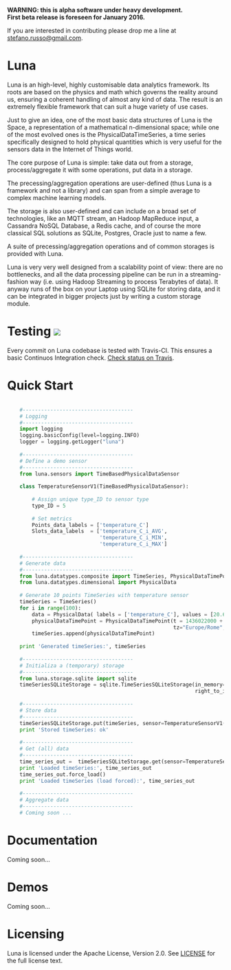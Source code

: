 
**WARNING: this is alpha software under heavy development.**  
**First beta release is foreseen for January 2016.**

If you are interested in contributing please drop me a line at stefano.russo@gmail.com.


Luna
====

Luna is an high-level, highly customisable data analytics framework. Its roots are based on the physics and math which governs the reality around us, ensuring a coherent handling of almost any kind of data. The result is an extremely flexible framework that can suit a huge variety of use cases.


Just to give an idea, one of the most basic data structures of Luna is the Space, a representation of a mathematical n-dimensional space; while one of the most evolved ones is the PhysicalDataTimeSeries, a time series specifically designed to hold physical quantities which is very useful for the sensors data in the Internet of Things world. 

The core purpose of Luna is simple: take data out from a storage, process/aggregate it with some operations, put data in a storage.

The precessing/aggregation operations are user-defined (thus Luna is a framework and not a library) and can span from a simple average to complex machine learning models. 

The storage is also user-defined and can include on a broad set of technologies, like an MQTT stream, an Hadoop MapReduce input, a Cassandra NoSQL Database, a Redis cache, and of course the more classical SQL solutions as SQLite, Postgres, Oracle just to name a few.

A suite of precessing/aggregation operations and of common storages is provided with Luna.

Luna is very very well designed from a scalability point of view: there are no bottlenecks, and all the data processing pipeline can be run in a streaming-fashion way (i.e. using Hadoop Streaming to process Terabytes of data). It anyway runs of the box on your Laptop using SQLite for storing data, and it can be integrated in bigger projects just by writing a custom storage module.

# Testing ![](https://api.travis-ci.org/sarusso/Luna.svg) 

Every commit on Luna codebase is tested with Travis-CI. This ensures a 
basic Continuos Integration check. [Check status on Travis](https://travis-ci.org/sarusso/Luna/).


# Quick Start

```python

    #------------------------------------
    # Logging
    #------------------------------------
    import logging
    logging.basicConfig(level=logging.INFO)
    logger = logging.getLogger("luna")
    
    #------------------------------------
    # Define a demo sensor
    #------------------------------------
    from luna.sensors import TimeBasedPhysicalDataSensor
    
    class TemperatureSensorV1(TimeBasedPhysicalDataSensor):
    
        # Assign unique type_ID to sensor type
        type_ID = 5
        
        # Set metrics
        Points_data_labels = ['temperature_C']
        Slots_data_labels  = ['temperature_C_i_AVG', 
                              'temperature_C_i_MIN',
                              'temperature_C_i_MAX']
    
    #------------------------------------
    # Generate data
    #------------------------------------
    from luna.datatypes.composite import TimeSeries, PhysicalDataTimePoint
    from luna.datatypes.dimensional import PhysicalData
    
    # Generate 10 points TimeSeries with temperature sensor
    timeSeries = TimeSeries()
    for i in range(100):
        data = PhysicalData( labels = ['temperature_C'], values = [20.6+i] ) 
        physicalDataTimePoint = PhysicalDataTimePoint(t = 1436022000 + (i*6),
                                                      tz="Europe/Rome", data=data)
        timeSeries.append(physicalDataTimePoint)
    
    print 'Generated timeSeries:', timeSeries
    
    #------------------------------------
    # Initializa a (temporary) storage
    #------------------------------------
    from luna.storage.sqlite import sqlite
    timeSeriesSQLiteStorage = sqlite.TimeSeriesSQLiteStorage(in_memory=True,
                                                             right_to_initialize=True)
    
    #------------------------------------
    # Store data
    #------------------------------------
    timeSeriesSQLiteStorage.put(timeSeries, sensor=TemperatureSensorV1('sensor_id_1'))
    print 'Stored timeSeries: ok'
    
    #------------------------------------
    # Get (all) data
    #------------------------------------
    time_series_out =  timeSeriesSQLiteStorage.get(sensor=TemperatureSensorV1('sensor_id_1'))
    print 'Loaded timeSeries:', time_series_out
    time_series_out.force_load()
    print 'Loaded timeSeries (load forced):', time_series_out
    
    #------------------------------------
    # Aggregate data
    #------------------------------------
    # Coming soon ...
```


# Documentation

Coming soon...


# Demos

Coming soon...


# Licensing
Luna is licensed under the Apache License, Version 2.0. See
[LICENSE](https://raw.githubusercontent.com/sarusso/Luna/master/LICENSE) for the full
license text.






